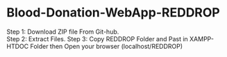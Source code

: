 # Blood-Donation-WebApp-REDDROP
Step 1:
Download ZIP file From Git-hub. <BR>
Step 2:
Extract Files.
Step 3:
Copy REDDROP Folder and Past in XAMPP-HTDOC Folder then Open your browser (localhost/REDDROP)
